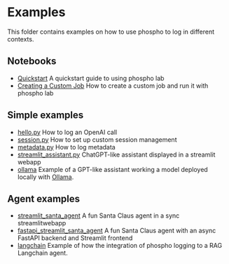 # Examples

This folder contains examples on how to use phospho to log in different contexts.

## Notebooks

- [Quickstart](quickstart.ipynb) A quickstart guide to using phospho lab
- [Creating a Custom Job](custom-job.ipynb) How to create a custom job and run it with phospho lab

## Simple examples

- [hello.py](hello.py) How to log an OpenAI call
- [session.py](session.py) How to set up custom session management
- [metadata.py](session.py) How to log metadata
- [streamlit_assistant.py](streamlit_assistant.py) ChatGPT-like assistant displayed in a streamlit webapp
- [ollama](ollama.py) Example of a GPT-like assistant working a model deployed locally with [Ollama](https://ollama.ai).

## Agent examples

- [streamlit_santa_agent](streamlit_santa_agent) A fun Santa Claus agent in a sync streamlitwebapp
- [fastapi_streamlit_santa_agent](fastapi_streamlit_santa_agent) A fun Santa Claus agent with an async FastAPI backend and Streamlit frontend
- [langchain](langchain) Example of how the integration of phospho logging to a RAG Langchain agent.
